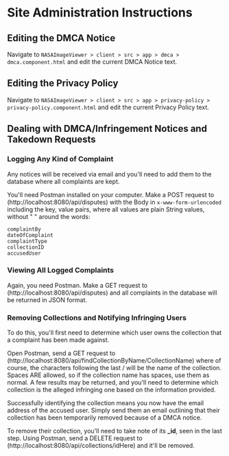 # Site Administration Instructions

## Editing the DMCA Notice
Navigate to `NASAImageViewer > client > src > app > dmca > dmca.component.html` and edit the current DMCA Notice text.


## Editing the Privacy Policy
Navigate to `NASAImageViewer > client > src > app > privacy-policy > privacy-policy.component.html` and edit the current Privacy Policy text.


## Dealing with DMCA/Infringement Notices and Takedown Requests
### Logging Any Kind of Complaint
Any notices will be received via email and you'll need to add them to the database where all complaints are kept.

You'll need Postman installed on your computer. Make a POST request to (http://localhost:8080/api/disputes) with the Body in `x-www-form-urlencoded` including the key, value pairs, where all values are plain String values, without " " around the words:
```
complaintBy
dateOfComplaint
complaintType
collectionID
accusedUser
```

### Viewing All Logged Complaints
Again, you need Postman. Make a GET request to (http://localhost:8080/api/disputes) and all complaints in the database will be returned in JSON format.

### Removing Collections and Notifying Infringing Users
To do this, you'll first need to determine which user owns the collection that a complaint has been made against.

Open Postman, send a GET request to (http://localhost:8080/api/findCollectionByName/CollectionName) where of course, the characters following the last / will be the name of the collection. Spaces ARE allowed, so if the collection name has spaces, use them as normal. A few results may be returned, and you'll need to determine which collection is the alleged infringing one based on the information provided.

Successfully identifying the collection means you now have the email address of the accused user. Simply send them an email outlining that their collection has been temporarily removed because of a DMCA notice.

To remove their collection, you'll need to take note of its **_id**, seen in the last step. Using Postman, send a DELETE request to (http://localhost:8080/api/collections/idHere) and it'll be removed.
